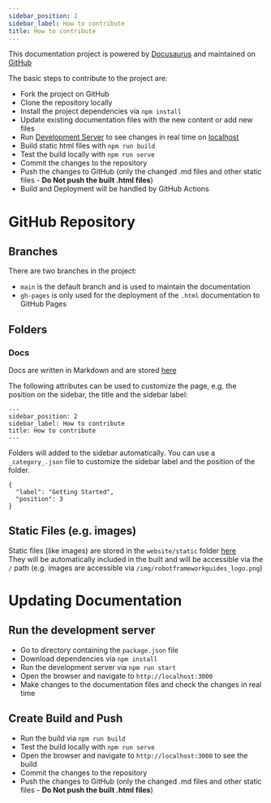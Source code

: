 ```yaml
---
sidebar_position: 2
sidebar_label: How to contribute
title: How to contribute
---
```


This documentation project is powered by [Docusaurus](https://docusaurus.io/) and maintained on [GitHub](https://github.com/MarketSquare/robotframeworkguides)

The basic steps to contribute to the project are:
- Fork the project on GitHub
- Clone the repository locally
- Install the project dependencies via `npm install`
- Update existing documentation files with the new content or add new files
- Run [Development Server](https://docusaurus.io/docs/installation#running-the-development-server) to see changes in real time on [localhost](http://localhost:3000)
- Build static html files with `npm run build`
- Test the build locally with `npm run serve`
- Commit the changes to the repository
- Push the changes to GitHub (only the changed .md files and other static files - **Do Not push the built .html files**)
- Build and Deployment will be handled by GitHub Actions


# GitHub Repository

## Branches

There are two branches in the project:

- `main` is the default branch and is used to maintain the documentation
- `gh-pages` is only used for the deployment of the `.html` documentation to GitHub Pages

## Folders

### Docs

Docs are written in Markdown and are stored [here](https://github.com/MarketSquare/robotframeworkguides/tree/main/website/docs)

The following attributes can be used to customize the page, e.g. the position on the sidebar, the title and the sidebar label:

```
---
sidebar_position: 2
sidebar_label: How to contribute
title: How to contribute
---
```

Folders will added to the sidebar automatically.
You can use a `_category_.json` file to customize the sidebar label and the position of the folder.

```
{
  "label": "Getting Started",
  "position": 3
}
```

## Static Files (e.g. images)

Static files (like images) are stored in the `website/static` folder [here](https://github.com/MarketSquare/robotframeworkguides/tree/main/website/static)  
They will be automatically included in the built and will be accessible via the `/` path (e.g. images are accessible via `/img/robotframeworkguides_logo.png`)

# Updating Documentation

## Run the development server

- Go to directory containing the `package.json` file
- Download dependencies via `npm install`
- Run the development server via `npm run start`
- Open the browser and navigate to `http://localhost:3000`
- Make changes to the documentation files and check the changes in real time

## Create Build and Push

- Run the build via `npm run build`
- Test the build locally with `npm run serve`
- Open the browser and navigate to `http://localhost:3000` to see the build
- Commit the changes to the repository
- Push the changes to GitHub (only the changed .md files and other static files - **Do Not push the built .html files**)
